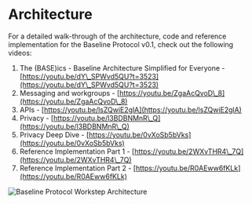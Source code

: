 # Architecture

For a detailed walk-through of the architecture, code and reference implementation for the Baseline Protocol v0.1, check out the following videos:

1. The (BASE)ics - Baseline Architecture Simplified for Everyone - [https://youtu.be/dY\_SPWvd5QU?t=3523](https://youtu.be/dY\_SPWvd5QU?t=3523)
2. Messaging and workgroups -  [https://youtu.be/ZgaAcQvoD\_8](https://youtu.be/ZgaAcQvoD\_8)
3. APIs - [https://youtu.be/lsZQwiE2glA](https://youtu.be/lsZQwiE2glA)
4. Privacy - [https://youtu.be/l3BDBNMnR\_Q](https://youtu.be/l3BDBNMnR\_Q)
5. Privacy Deep Dive - [https://youtu.be/0vXoSb5bVks](https://youtu.be/0vXoSb5bVks)
6. Reference Implementation Part 1 - [https://youtu.be/2WXvTHR4\_7Q](https://youtu.be/2WXvTHR4\_7Q)
7. Reference Implementation Part 2 - [https://youtu.be/R0AEww6fKLk](https://youtu.be/R0AEww6fKLk)

![Baseline Protocol Workstep Architecture](https://user-images.githubusercontent.com/161261/86484557-79504f00-bd24-11ea-8edb-d665cb55db20.png)
